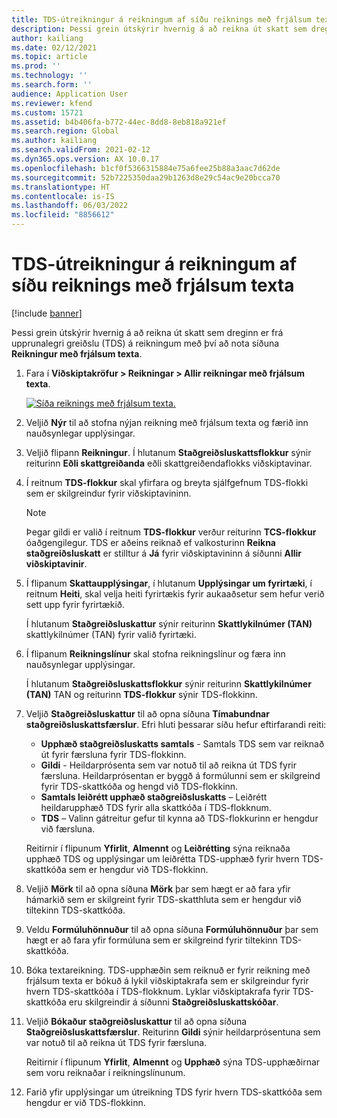 ```yaml
---
title: TDS-útreikningur á reikningum af síðu reiknings með frjálsum texta
description: Þessi grein útskýrir hvernig á að reikna út skatt sem dreginn er frá upprunalegri greiðslu (TDS) á reikningum með því að nota síðuna Reikningur með frjálsum texta.
author: kailiang
ms.date: 02/12/2021
ms.topic: article
ms.prod: ''
ms.technology: ''
ms.search.form: ''
audience: Application User
ms.reviewer: kfend
ms.custom: 15721
ms.assetid: b4b406fa-b772-44ec-8dd8-8eb818a921ef
ms.search.region: Global
ms.author: kailiang
ms.search.validFrom: 2021-02-12
ms.dyn365.ops.version: AX 10.0.17
ms.openlocfilehash: b1cf0f5366315884e75a6fee25b88a3aac7d62de
ms.sourcegitcommit: 52b7225350daa29b1263d8e29c54ac9e20bcca70
ms.translationtype: HT
ms.contentlocale: is-IS
ms.lasthandoff: 06/03/2022
ms.locfileid: "8856612"
---
```

# <a name="tds-calculation-on-invoices-from-the-free-text-invoice-page"></a>TDS-útreikningur á reikningum af síðu reiknings með frjálsum texta

[!include [banner](../includes/banner.md)]

Þessi grein útskýrir hvernig á að reikna út skatt sem dreginn er frá upprunalegri greiðslu (TDS) á reikningum með því að nota síðuna **Reikningur með frjálsum texta**.

1. Fara í **Viðskiptakröfur \> Reikningar \> Allir reikningar með frjálsum texta**.

    [![Síða reiknings með frjálsum texta.](./media/apac-ind-TDS-57-1.png)](./media/apac-ind-TDS-57-1.png)

2. Veljið **Nýr** til að stofna nýjan reikning með frjálsum texta og færið inn nauðsynlegar upplýsingar.
3. Veljið flipann **Reikningur**. Í hlutanum **Staðgreiðsluskattsflokkur** sýnir reiturinn **Eðli skattgreiðanda** eðli skattgreiðendaflokks viðskiptavinar.
4. Í reitnum **TDS-flokkur** skal yfirfara og breyta sjálfgefnum TDS-flokki sem er skilgreindur fyrir viðskiptavininn.

    > [!NOTE]
    > Þegar gildi er valið í reitnum **TDS-flokkur** verður reiturinn **TCS-flokkur** óaðgengilegur. TDS er aðeins reiknað ef valkosturinn **Reikna staðgreiðsluskatt** er stilltur á **Já** fyrir viðskiptavininn á síðunni **Allir viðskiptavinir**.

5. Í flipanum **Skattaupplýsingar**, í hlutanum **Upplýsingar um fyrirtæki**, í reitnum **Heiti**, skal velja heiti fyrirtækis fyrir aukaaðsetur sem hefur verið sett upp fyrir fyrirtækið.

    Í hlutanum **Staðgreiðsluskattur** sýnir reiturinn **Skattlykilnúmer (TAN)** skattlykilnúmer (TAN) fyrir valið fyrirtæki.

6. Í flipanum **Reikningslínur** skal stofna reikningslínur og færa inn nauðsynlegar upplýsingar.

    Í hlutanum **Staðgreiðsluskattsflokkur** sýnir reiturinn **Skattlykilnúmer (TAN)** TAN og reiturinn **TDS-flokkur** sýnir TDS-flokkinn.

7. Veljið **Staðgreiðsluskattur** til að opna síðuna **Tímabundnar staðgreiðsluskattsfærslur**. Efri hluti þessarar síðu hefur eftirfarandi reiti:

    - **Upphæð staðgreiðsluskatts samtals** - Samtals TDS sem var reiknað út fyrir færsluna fyrir TDS-flokkinn.
    - **Gildi** - Heildarprósenta sem var notuð til að reikna út TDS fyrir færsluna. Heildarprósentan er byggð á formúlunni sem er skilgreind fyrir TDS-skattkóða og hengd við TDS-flokkinn.
    - **Samtals leiðrétt upphæð staðgreiðsluskatts** – Leiðrétt heildarupphæð TDS fyrir alla skattkóða í TDS-flokknum.
    - **TDS** – Valinn gátreitur gefur til kynna að TDS-flokkurinn er hengdur við færsluna.

    Reitirnir í flipunum **Yfirlit**, **Almennt** og **Leiðrétting** sýna reiknaða upphæð TDS og upplýsingar um leiðrétta TDS-upphæð fyrir hvern TDS-skattkóða sem er hengdur við TDS-flokkinn.

8. Veljið **Mörk** til að opna síðuna **Mörk** þar sem hægt er að fara yfir hámarkið sem er skilgreint fyrir TDS-skatthluta sem er hengdur við tiltekinn TDS-skattkóða.
9. Veldu **Formúluhönnuður** til að opna síðuna **Formúluhönnuður** þar sem hægt er að fara yfir formúluna sem er skilgreind fyrir tiltekinn TDS-skattkóða.
10. Bóka textareikning. TDS-upphæðin sem reiknuð er fyrir reikning með frjálsum texta er bókuð á lykil viðskiptakrafa sem er skilgreindur fyrir hvern TDS-skattkóða í TDS-flokknum. Lyklar viðskiptakrafa fyrir TDS-skattkóða eru skilgreindir á síðunni **Staðgreiðsluskattskóðar**.
11. Veljið **Bókaður staðgreiðsluskattur** til að opna síðuna **Staðgreiðsluskattsfærslur**. Reiturinn **Gildi** sýnir heildarprósentuna sem var notuð til að reikna út TDS fyrir færsluna.

    Reitirnir í flipunum **Yfirlit**, **Almennt** og **Upphæð** sýna TDS-upphæðirnar sem voru reiknaðar í reikningslínunum.

12. Farið yfir upplýsingar um útreikning TDS fyrir hvern TDS-skattkóða sem hengdur er við TDS-flokkinn.
